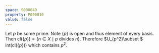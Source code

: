 ```yaml
---
space: S000049
property: P000010
value: false
---
```


Let $p$ be some prime. Note $\{p\}$ is open and thus element of every basis. Then cl$(\{p\}) = \{n \in X \mid p$ divides $n\}$. Therefore $U_{p^2}\subset $ int(cl$(\{p\}))$ which contains $p^2$.